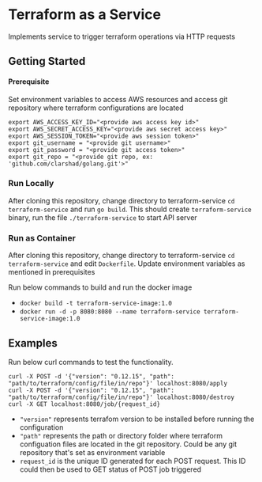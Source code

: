 # Terraform as a Service

Implements service to trigger terraform operations via HTTP requests

## Getting Started

#### Prerequisite

Set environment variables to access AWS resources and access git repository where terraform configurations are located

```
export AWS_ACCESS_KEY_ID="<provide aws access key id>"
export AWS_SECRET_ACCESS_KEY="<provide aws secret access key>"
export AWS_SESSION_TOKEN="<provide aws session token>"
export git_username = "<provide git username>"
export git_password = "<provide git access token>"
export git_repo = "<provide git repo, ex: 'github.com/clarshad/golang.git'>"
```

### Run Locally

After cloning this repository, change directory to terraform-service `cd terraform-service` and run `go build`. This should create `terraform-service` binary, run the file `./terraform-service` to start API server

### Run as Container

After cloning this repository, change directory to terraform-service `cd terraform-service` and edit `Dockerfile`. Update environment variables as mentioned in prerequisites

Run below commands to build and run the docker image
- `docker build -t terraform-service-image:1.0`
- `docker run -d -p 8080:8080 --name terraform-service terraform-service-image:1.0`

## Examples

Run below curl commands to test the functionality.

```
curl -X POST -d '{"version": "0.12.15", "path": "path/to/terraform/config/file/in/repo"}' localhost:8080/apply
curl -X POST -d '{"version": "0.12.15", "path": "path/to/terraform/config/file/in/repo"}' localhost:8080/destroy
curl -X GET localhost:8080/job/{request_id}
```

- `"version"` represents terrafom version to be installed before running the configuration
- `"path"` represents the path or directory folder where terraform configuation files are located in the git repository. Could be any git repository that's set as environment variable
- `request_id` is the unique ID generated for each POST request. This ID could then be used to GET status of POST job triggered